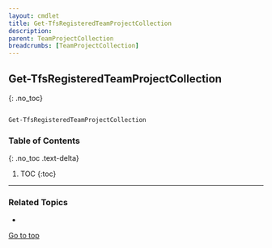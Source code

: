 ```yaml
---
layout: cmdlet
title: Get-TfsRegisteredTeamProjectCollection
description: 
parent: TeamProjectCollection
breadcrumbs: [TeamProjectCollection]
---
```

## Get-TfsRegisteredTeamProjectCollection
{: .no_toc}



```powershell

Get-TfsRegisteredTeamProjectCollection
```

### Table of Contents
{: .no_toc .text-delta}

1. TOC
{:toc}

-----

### Related Topics

* 


[Go to top](#get-tfsregisteredteamprojectcollection)

